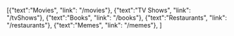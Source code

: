 [{"text":"Movies", "link": "/movies"}, {"text":"TV Shows", "link": "/tvShows"}, {"text":"Books", "link": "/books"}, {"text":"Restaurants", "link": "/restaurants"}, {"text":"Memes", "link": "/memes"}, ]